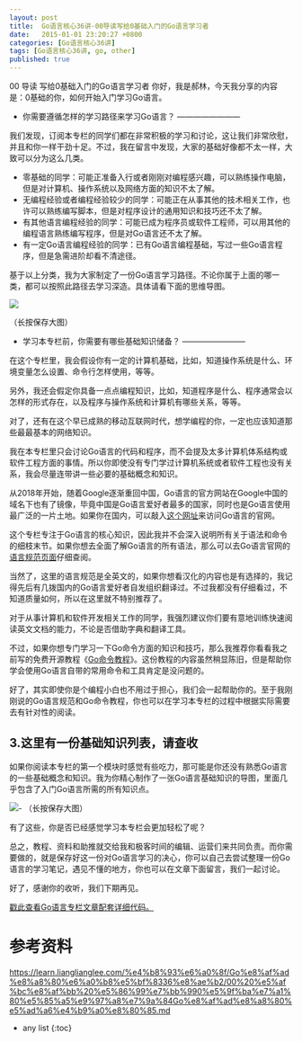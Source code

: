 ```yaml
---
layout: post
title:  Go语言核心36讲-00导读写给0基础入门的Go语言学习者
date:   2015-01-01 23:20:27 +0800
categories: [Go语言核心36讲]
tags: [Go语言核心36讲, go, other]
published: true
---
```




00 导读 写给0基础入门的Go语言学习者
你好，我是郝林，今天我分享的内容是：0基础的你，如何开始入门学习Go语言。

* 你需要遵循怎样的学习路径来学习Go语言？ ————————

我们发现，订阅本专栏的同学们都在非常积极的学习和讨论，这让我们非常欣慰，并且和你一样干劲十足。不过，我在留言中发现，大家的基础好像都不太一样，大致可以分为这么几类。

* 零基础的同学：可能正准备入行或者刚刚对编程感兴趣，可以熟练操作电脑，但是对计算机、操作系统以及网络方面的知识不太了解。
* 无编程经验或者编程经验较少的同学：可能正在从事其他的技术相关工作，也许可以熟练编写脚本，但是对程序设计的通用知识和技巧还不太了解。
* 有其他语言编程经验的同学：可能已成为程序员或软件工程师，可以用其他的编程语言熟练编写程序，但是对Go语言还不太了解。
* 有一定Go语言编程经验的同学：已有Go语言编程基础，写过一些Go语言程序，但是急需进阶却看不清途径。

基于以上分类，我为大家制定了一份Go语言学习路径。不论你属于上面的哪一类，都可以按照此路径去学习深造。具体请看下面的思维导图。

![](https://learn.lianglianglee.com/%e4%b8%93%e6%a0%8f/Go%e8%af%ad%e8%a8%80%e6%a0%b8%e5%bf%8336%e8%ae%b2/assets/c702df29da67be3c4083ecce1d0eadb7.png)

（长按保存大图）

* 学习本专栏前，你需要有哪些基础知识储备？ ————————

在这个专栏里，我会假设你有一定的计算机基础，比如，知道操作系统是什么、环境变量怎么设置、命令行怎样使用，等等。

另外，我还会假定你具备一点点编程知识，比如，知道程序是什么、程序通常会以怎样的形式存在，以及程序与操作系统和计算机有哪些关系，等等。

对了，还有在这个早已成熟的移动互联网时代，想学编程的你，一定也应该知道那些最最基本的网络知识。

我在本专栏里只会讨论Go语言的代码和程序，而不会提及太多计算机体系结构或软件工程方面的事情。所以你即使没有专门学过计算机系统或者软件工程也没有关系，我会尽量连带讲一些必要的基础概念和知识。

从2018年开始，随着Google逐渐重回中国，Go语言的官方网站在Google中国的域名下也有了镜像，毕竟中国是Go语言爱好者最多的国家，同时也是Go语言使用最广泛的一片土地。如果你在国内，可以敲入[这个网址](https://golang.google.cn)来访问Go语言的官网。

这个专栏专注于Go语言的核心知识，因此我并不会深入说明所有关于语法和命令的细枝末节。如果你想去全面了解Go语言的所有语法，那么可以去Go语言官网的[语言规范页面](https://golang.google.cn/ref/spec)仔细查阅。

当然了，这里的语言规范是全英文的，如果你想看汉化的内容也是有选择的，我记得先后有几拨国内的Go语言爱好者自发组织翻译过。不过我都没有仔细看过，不知道质量如何，所以在这里就不特别推荐了。

对于从事计算机和软件开发相关工作的同学，我强烈建议你们要有意地训练快速阅读英文文档的能力，不论是否借助字典和翻译工具。

不过，如果你想专门学习一下Go命令方面的知识和技巧，那么我推荐你看看我之前写的免费开源教程《[Go命令教程](https://github.com/hyper0x/go_command_tutorial)》。这份教程的内容虽然稍显陈旧，但是帮助你学会使用Go语言自带的常用命令和工具肯定是没问题的。

好了，其实即使你是个编程小白也不用过于担心，我们会一起帮助你的。至于我刚刚说的Go语言规范和Go命令教程，你也可以在学习本专栏的过程中根据实际需要去有针对性的阅读。

## 3.这里有一份基础知识列表，请查收

如果你阅读本专栏的第一个模块时感觉有些吃力，那可能是你还没有熟悉Go语言的一些基础概念和知识。我为你精心制作了一张Go语言基础知识的导图，里面几乎包含了入门Go语言所需的所有知识点。

![](https://learn.lianglianglee.com/%e4%b8%93%e6%a0%8f/Go%e8%af%ad%e8%a8%80%e6%a0%b8%e5%bf%8336%e8%ae%b2/assets/add8566dc5431378bda313a32a6ebb85.jpg)- （长按保存大图）

有了这些，你是否已经感觉学习本专栏会更加轻松了呢？

总之，教程、资料和助推就交给我和极客时间的编辑、运营们来共同负责。而你需要做的，就是保存好这一份对Go语言学习的决心，你可以自己去尝试整理一份Go语言的学习笔记，遇见不懂的地方，你也可以在文章下面留言，我们一起讨论。

好了，感谢你的收听，我们下期再见。

[戳此查看Go语言专栏文章配套详细代码。](https://github.com/hyper0x/Golang_Puzzlers)




# 参考资料

https://learn.lianglianglee.com/%e4%b8%93%e6%a0%8f/Go%e8%af%ad%e8%a8%80%e6%a0%b8%e5%bf%8336%e8%ae%b2/00%20%e5%af%bc%e8%af%bb%20%e5%86%99%e7%bb%990%e5%9f%ba%e7%a1%80%e5%85%a5%e9%97%a8%e7%9a%84Go%e8%af%ad%e8%a8%80%e5%ad%a6%e4%b9%a0%e8%80%85.md

* any list
{:toc}
